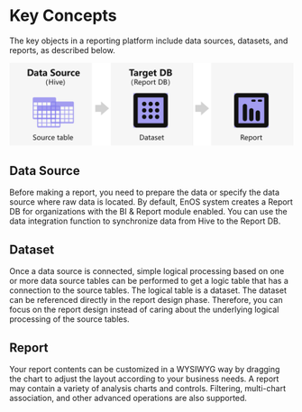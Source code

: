 # Key Concepts

The key objects in a reporting platform include data sources, datasets, and reports, as described below.

![](media/report_concepts.png)

## Data Source

Before making a report, you need to prepare the data or specify the data source where raw data is located. By default, EnOS system creates a Report DB for organizations with the BI & Report module enabled. You can use the data integration function to synchronize data from Hive to the Report DB.

## Dataset

Once a data source is connected, simple logical processing based on one or more data source tables can be performed to get a logic table that has a connection to the source tables. The logical table is a dataset. The dataset can be referenced directly in the report design phase. Therefore, you can focus on the report design instead of caring about the underlying logical processing of the source tables.

## Report

Your report contents can be customized in a WYSIWYG way by dragging the chart to adjust the layout according to your business needs. A report may contain a variety of analysis charts and controls. Filtering, multi-chart association, and other advanced operations are also supported.